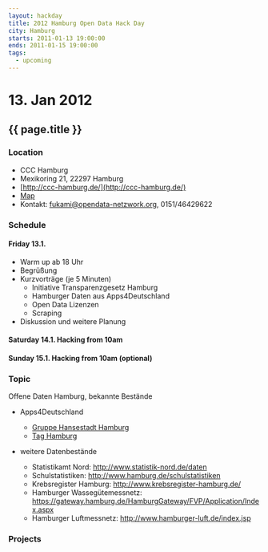 ```yaml
---
layout: hackday
title: 2012 Hamburg Open Data Hack Day
city: Hamburg
starts: 2011-01-13 19:00:00
ends: 2011-01-15 19:00:00
tags:
  - upcoming
---
```

# 13. Jan 2012
## {{ page.title }}

### Location
- CCC Hamburg
- Mexikoring 21, 22297 Hamburg
- [http://ccc-hamburg.de/](http://ccc-hamburg.de/)
- [Map](http://maps.google.de/maps?q=Mexikoring+21,+22297+Hamburg&hl=de&sll=53.624281,10.025368&sspn=0.11484,0.220757&vpsrc=0&hnear=Mexikoring+21,+Winterhude+22297+Hamburg&t=m&z=16)
- Kontakt: fukami@opendata-netzwork.org, 0151/46429622

### Schedule
#### Friday 13.1.
- Warm up ab  18 Uhr
- Begrüßung
- Kurzvorträge (je 5 Minuten)
  - Initiative Transparenzgesetz Hamburg
  - Hamburger Daten aus Apps4Deutschland
  - Open Data Lizenzen
  - Scraping
- Diskussion und weitere Planung

#### Saturday 14.1. Hacking from 10am
#### Sunday 15.1. Hacking from 10am (optional) 

### Topic
Offene Daten Hamburg, bekannte Bestände

- Apps4Deutschland

  - [Gruppe Hansestadt Hamburg](http://offenedaten.de/group/hansedstadt-hamburg)
  - [Tag Hamburg](http://offenedaten.de/tag/hamburg)

- weitere Datenbestände
  -  Statistikamt Nord: http://www.statistik-nord.de/daten
  - Schulstatistiken: http://www.hamburg.de/schulstatistiken
  - Krebsregister Hamburg: http://www.krebsregister-hamburg.de/
  - Hamburger Wassegütemessnetz: https://gateway.hamburg.de/HamburgGateway/FVP/Application/Index.aspx
  - Hamburger Luftmessnetz: http://www.hamburger-luft.de/index.jsp
  

### Projects
